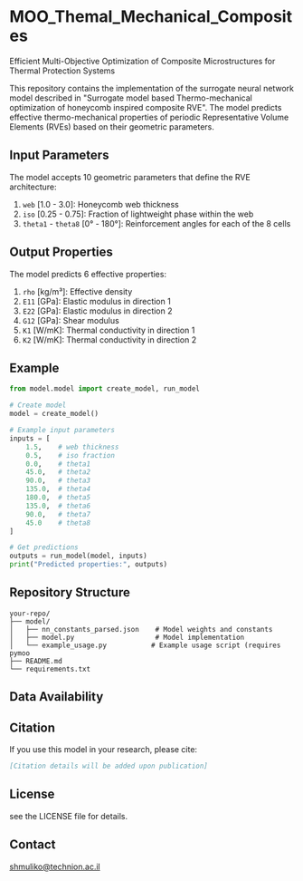 # MOO_Themal_Mechanical_Composites
Efficient Multi-Objective Optimization of Composite Microstructures for Thermal Protection Systems


This repository contains the implementation of the surrogate neural network model described in "Surrogate model based Thermo-mechanical optimization of honeycomb inspired composite RVE". The model predicts effective thermo-mechanical properties of periodic Representative Volume Elements (RVEs) based on their geometric parameters.

## Input Parameters

The model accepts 10 geometric parameters that define the RVE architecture:

1. `web` [1.0 - 3.0]: Honeycomb web thickness
2. `iso` [0.25 - 0.75]: Fraction of lightweight phase within the web
3. `theta1` - `theta8` [0° - 180°]: Reinforcement angles for each of the 8 cells

## Output Properties

The model predicts 6 effective properties:

1. `rho` [kg/m³]: Effective density
2. `E11` [GPa]: Elastic modulus in direction 1
3. `E22` [GPa]: Elastic modulus in direction 2
4. `G12` [GPa]: Shear modulus
5. `K1` [W/mK]: Thermal conductivity in direction 1
6. `K2` [W/mK]: Thermal conductivity in direction 2



## Example

```python
from model.model import create_model, run_model

# Create model
model = create_model()

# Example input parameters
inputs = [
    1.5,    # web thickness
    0.5,    # iso fraction
    0.0,    # theta1
    45.0,   # theta2
    90.0,   # theta3
    135.0,  # theta4
    180.0,  # theta5
    135.0,  # theta6
    90.0,   # theta7
    45.0    # theta8
]

# Get predictions
outputs = run_model(model, inputs)
print("Predicted properties:", outputs)
```

## Repository Structure

```
your-repo/
├── model/
│   ├── nn_constants_parsed.json    # Model weights and constants
│   ├── model.py                    # Model implementation
│   └── example_usage.py           # Example usage script (requires pymoo 
├── README.md
└── requirements.txt
```

## Data Availability

## Citation

If you use this model in your research, please cite:

```bibtex
[Citation details will be added upon publication]
```

## License

see the LICENSE file for details.

## Contact

shmuliko@technion.ac.il

